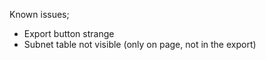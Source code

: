 Known issues;

- Export button strange
- Subnet table not visible (only on page, not in the export)

